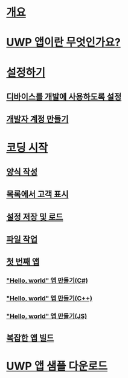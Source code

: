 # [개요](index.md)
# [UWP 앱이란 무엇인가요?](../get-started/universal-application-platform-guide.md)
# [설정하기](../get-started/get-set-up.md)
## [디바이스를 개발에 사용하도록 설정](../get-started/enable-your-device-for-development.md)
## [개발자 계정 만들기](../get-started/sign-up.md)
# [코딩 시작](../get-started/create-uwp-apps.md)
## [양식 작성](construct-form-learning-track.md)
## [목록에서 고객 표시](display-customers-in-list-learning-track.md)
## [설정 저장 및 로드](settings-learning-track.md)
## [파일 작업](fileio-learning-track.md)
## [첫 번째 앱](../get-started/your-first-app.md)
### ["Hello, world" 앱 만들기(C#)](../get-started/create-a-hello-world-app-xaml-universal.md)
### ["Hello, world" 앱 만들기(C++)](../get-started/create-a-basic-windows-10-app-in-cpp.md)
### ["Hello, world" 앱 만들기(JS)](../get-started/create-a-hello-world-app-js-uwp.md)
## [복잡한 앱 빌드](../get-started/plan-your-app.md)
# [UWP 앱 샘플 다운로드](../get-started/get-uwp-app-samples.md)